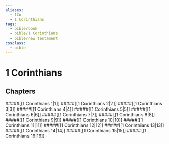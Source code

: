 ```yaml
---
aliases:
  - 1Co
  - 1 Corinthians
tags:
  - bible/book
  - bible/1 Corinthians
  - bible/new testament
cssclass:
  - bible
---
```


# 1 Corinthians

## Chapters

#####[[1 Corinthians 1|1]]
#####[[1 Corinthians 2|2]]
#####[[1 Corinthians 3|3]]
#####[[1 Corinthians 4|4]]
#####[[1 Corinthians 5|5]]
#####[[1 Corinthians 6|6]]
#####[[1 Corinthians 7|7]]
#####[[1 Corinthians 8|8]]
#####[[1 Corinthians 9|9]]
#####[[1 Corinthians 10|10]]
#####[[1 Corinthians 11|11]]
#####[[1 Corinthians 12|12]]
#####[[1 Corinthians 13|13]]
#####[[1 Corinthians 14|14]]
#####[[1 Corinthians 15|15]]
#####[[1 Corinthians 16|16]]
